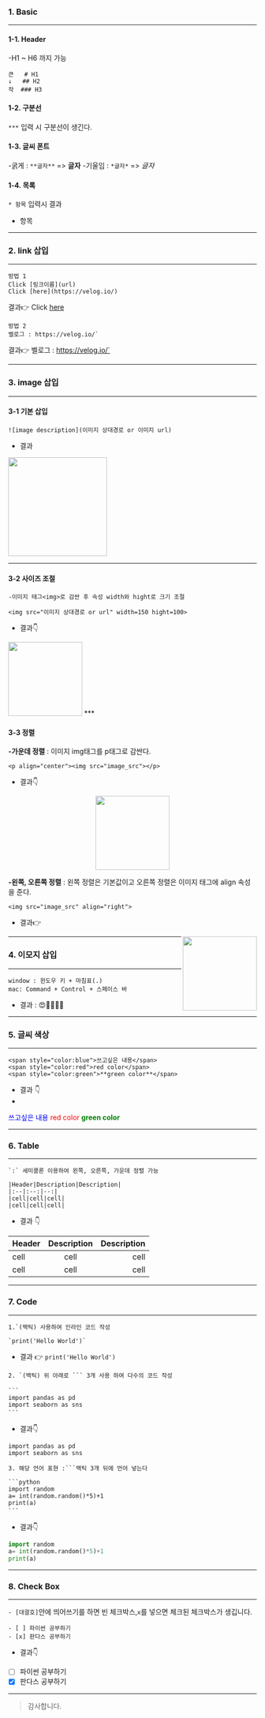 ### 1. Basic
***
#### 1-1. Header
-H1 ~ H6 까지 가능

```
큰   # H1
↓   ## H2
작  ### H3 
```
#### 1-2. 구분선 
`***` 입력 시 구분선이 생긴다.
#### 1-3. 글씨 폰트
-굵게 : `**글자**` => **글자**
-기울임 : `*글자*` => *글자*
#### 1-4. 목록
`* 항목` 입력시  결과
* 항목

***
### 2. link 삽입
***
```
방법 1
Click [링크이름](url)
Click [here](https://velog.io/)
```

결과👉 Click [here](https://velog.io/)
```
방법 2
벨로그 : https://velog.io/`
```
결과👉 벨로그 : https://velog.io/`
***

### 3. image 삽입
---
#### 3-1 기본 삽입


`![image description](이미지 상대경로 or 이미지 url)`

* 결과

<img src="https://images.velog.io/images/ena_hong/post/ca8530c0-eda1-4e86-959f-9aca06ef2df6/image.png" width=200>

***
#### 3-2 사이즈 조절
```
-이미지 태그<img>로 감싼 후 속성 width와 hight로 크기 조절
```

`<img src="이미지 상대경로 or url" width=150 hight=100>`

* 결과👇

<img src="https://images.velog.io/images/ena_hong/post/ca8530c0-eda1-4e86-959f-9aca06ef2df6/image.png" width=150>
***

#### 3-3 정렬 

**-가운데 정렬**
: 이미지 img태그를 p태그로 감싼다.

`<p align="center"><img src="image_src"></p>`
* 결과👇

<p align="center"><img src="https://images.velog.io/images/ena_hong/post/ca8530c0-eda1-4e86-959f-9aca06ef2df6/image.png" width=150></p>


**-왼쪽, 오른쪽 정렬**
: 왼쪽 정렬은 기본값이고 오른쪽 정렬은 이미지 태그에 align 속성을 준다.

`<img src="image_src" align="right">`
* 결과👉
<img src="https://images.velog.io/images/ena_hong/post/ca8530c0-eda1-4e86-959f-9aca06ef2df6/image.png" width=150 align="right">







***
### 4. 이모지 삽입
***

```
window : 윈도우 키 + 마침표(.)
mac: Command + Control + 스페이스 바
```
* 결과 : 😍🤩🌸🍁🌼
***
### 5. 글씨 색상
---
```
<span style="color:blue">쓰고싶은 내용</span>
<span style="color:red">red color</span>
<span style="color:green">**green color**</span>
```
* 결과 👇
* 
<span style="color:blue">쓰고싶은 내용</span>
<span style="color:red">red color</span>
<span style="color:green">**green color**</span>
***
### 6. Table 
---
```
`:` 세미콜론 이용하여 왼쪽, 오른쪽, 가운데 정렬 가능 

|Header|Description|Description|
|:--|:--:|--:|
|cell|cell|cell|
|cell|cell|cell|
```
* 결과 👇

|Header|Description|Description|
|:--|:--:|--:|
|cell|cell|cell|
|cell|cell|cell|
***
### 7. Code 
---
```
1.`(백틱) 사용하여 인라인 코드 작성

`print('Hello World')`
```
* 결과 👉 `print('Hello World')`
```
2. `(백틱) 위 아래로 ``` 3개 사용 하여 다수의 코드 작성

```　
import pandas as pd 
import seaborn as sns
```　
```
* 결과👇
```
import pandas as pd
import seaborn as sns
```
```
3. 해당 언어 표현 :```백틱 3개 뒤에 언어 넣는다 

```python
import random
a= int(random.random()*5)+1
print(a)
```　
```
* 결과👇
```python
import random
a= int(random.random()*5)+1
print(a)
```
***
### 8. Check Box 
---
`- [대괄호]`안에 띄어쓰기를 하면 빈 체크박스,`x`를 넣으면 체크된 체크박스가 생깁니다.
```
- [ ] 파이썬 공부하기
- [x] 판다스 공부하기
```
* 결과👇
- [ ] 파이썬 공부하기
- [x] 판다스 공부하기
***
>감사합니다. 
